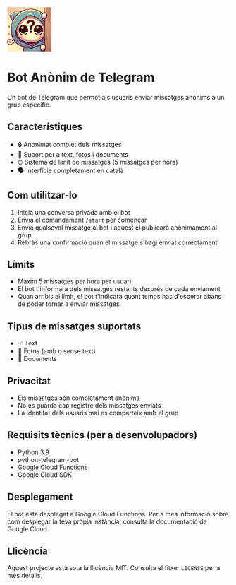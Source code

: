 
<img src="2bff2a08-14e5-40a9-8d9f-e0d6f29e5a2d.webp" width="100" height="100" alt="Bot Logo">


# Bot Anònim de Telegram

Un bot de Telegram que permet als usuaris enviar missatges anònims a un grup específic.

## Característiques

- 🔒 Anonimat complet dels missatges
- 📝 Suport per a text, fotos i documents
- ⏰ Sistema de límit de missatges (5 missatges per hora)
- 🗣️ Interfície completament en català

## Com utilitzar-lo

1. Inicia una conversa privada amb el bot
2. Envia el comandament `/start` per començar
3. Envia qualsevol missatge al bot i aquest el publicarà anònimament al grup
4. Rebràs una confirmació quan el missatge s'hagi enviat correctament

## Límits

- Màxim 5 missatges per hora per usuari
- El bot t'informarà dels missatges restants després de cada enviament
- Quan arribis al límit, el bot t'indicarà quant temps has d'esperar abans de poder tornar a enviar missatges

## Tipus de missatges suportats

- ✅ Text
- 📸 Fotos (amb o sense text)
- 📎 Documents

## Privacitat

- Els missatges són completament anònims
- No es guarda cap registre dels missatges enviats
- La identitat dels usuaris mai es comparteix amb el grup

## Requisits tècnics (per a desenvolupadors)

- Python 3.9
- python-telegram-bot
- Google Cloud Functions
- Google Cloud SDK

## Desplegament

El bot està desplegat a Google Cloud Functions. Per a més informació sobre com desplegar la teva pròpia instància, consulta la documentació de Google Cloud.

## Llicència

Aquest projecte està sota la llicència MIT. Consulta el fitxer `LICENSE` per a més detalls. 
